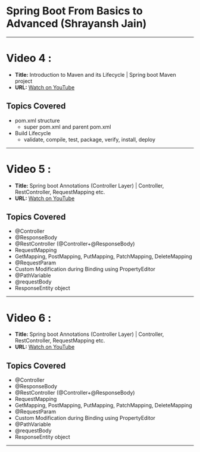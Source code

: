 # Spring Boot From Basics to Advanced (Shrayansh Jain)

---
# Video 4 :
- **Title:** Introduction to Maven and its Lifecycle | Spring boot Maven project
- **URL:** [Watch on YouTube](https://www.youtube.com/watch?v=1e4jNP8iKLo&list=PL6W8uoQQ2c60g6_fcjDCLHSx1LBeVYqyZ&index=4)


## Topics Covered
- pom.xml structure
  - super pom.xml and parent pom.xml
- Build Lifecycle
  - validate, compile, test, package, verify, install, deploy

---
# Video 5 :
- **Title:** Spring boot Annotations (Controller Layer) | Controller, RestController, RequestMapping etc.
- **URL:** [Watch on YouTube](https://www.youtube.com/watch?v=ndSUJYNa8T8&list=PL6W8uoQQ2c60g6_fcjDCLHSx1LBeVYqyZ&index=5)


## Topics Covered
- @Controller
- @ResponseBody
- @RestController (@Controller+@ResponseBody)
- RequestMapping
- GetMapping, PostMapping, PutMapping, PatchMapping, DeleteMapping
- @RequestParam
- Custom Modification during Binding using PropertyEditor
- @PathVariable
- @requestBody
- ResponseEntity object

---
# Video 6 :
- **Title:** Spring boot Annotations (Controller Layer) | Controller, RestController, RequestMapping etc.
- **URL:** [Watch on YouTube](https://www.youtube.com/watch?v=ndSUJYNa8T8&list=PL6W8uoQQ2c60g6_fcjDCLHSx1LBeVYqyZ&index=5)


## Topics Covered
- @Controller
- @ResponseBody
- @RestController (@Controller+@ResponseBody)
- RequestMapping
- GetMapping, PostMapping, PutMapping, PatchMapping, DeleteMapping
- @RequestParam
- Custom Modification during Binding using PropertyEditor
- @PathVariable
- @requestBody
- ResponseEntity object

---